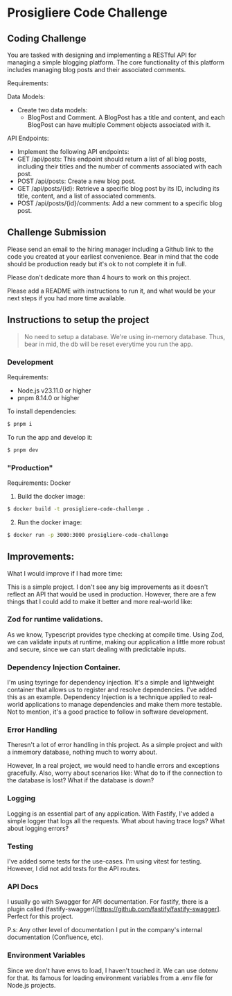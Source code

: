 # Prosigliere Code Challenge

## Coding Challenge

You are tasked with designing and implementing a RESTful API for managing a simple blogging platform. The core functionality of this platform includes managing blog posts and their associated comments.

Requirements:

Data Models:

- Create two data models:
  - BlogPost and Comment. A BlogPost has a title and content, and each BlogPost can have multiple Comment objects associated with it.

API Endpoints:

- Implement the following API endpoints:
- GET /api/posts: This endpoint should return a list of all blog posts, including their titles and the number of comments associated with each post.
- POST /api/posts: Create a new blog post.
- GET /api/posts/{id}: Retrieve a specific blog post by its ID, including its title, content, and a list of associated comments.
- POST /api/posts/{id}/comments: Add a new comment to a specific blog post.

## Challenge Submission

Please send an email to the hiring manager including a Github link to the code you created at your earliest convenience. Bear in mind that the code should be production ready but it's ok to not complete it in full.

Please don't dedicate more than 4 hours to work on this project.

Please add a README with instructions to run it, and what would be your next steps if you had more
time available.


## Instructions to setup the project

> No need to setup a database. We're using in-memory database. Thus, bear in mid, the db will be reset everytime you run the app.

### Development

Requirements:
- Node.js v23.11.0 or higher
- pnpm 8.14.0 or higher

To install dependencies:
```bash
$ pnpm i
```

To run the app and develop it:
```bash
$ pnpm dev
```

### "Production"

Requirements: Docker

1. Build the docker image:
```bash
$ docker build -t prosigliere-code-challenge .
```

2. Run the docker image:
```bash
$ docker run -p 3000:3000 prosigliere-code-challenge
```

## Improvements:

What I would improve if I had more time:

This is a simple project. I don't see any big improvements as it doesn't reflect an API that would be used in production.
However, there are a few things that I could add to make it better and more real-world like:

### Zod for runtime validations. 
As we know, Typescript provides type checking at compile time. Using Zod, we can validate inputs at runtime, making our application a little more robust and secure, since we can start dealing with predictable inputs.

### Dependency Injection Container.
I'm using tsyringe for dependency injection. It's a simple and lightweight container that allows us to register and resolve dependencies.
I've added this as an example. Dependency Injection is a technique applied to real-world applications to manage dependencies and make them more testable.
Not to mention, it's a good practice to follow in software development.

### Error Handling
Theresn't a lot of error handling in this project. As a simple project and with a inmemory database, nothing much to worry about.

However, In a real project, we would need to handle errors and exceptions gracefully. Also, worry about scenarios like: What do to if the connection to the database is lost? What if the database is down?

### Logging
Logging is an essential part of any application.
With Fastify, I've added a simple logger that logs all the requests.
What about having trace logs? What about logging errors?

### Testing

I've added some tests for the use-cases. I'm using vitest for testing.
However, I did not add tests for the API routes.

### API Docs
I usually go with Swagger for API documentation.
For fastify, there is a plugin called (fastify-swagger)[https://github.com/fastify/fastify-swagger]. Perfect for this project.

P.s: Any other level of documentation I put in the company's internal documentation (Confluence, etc).

### Environment Variables
Since we don't have envs to load, I haven't touched it.
We can use dotenv for that. Its famous for loading environment variables from a .env file for Node.js projects.
